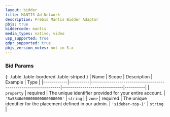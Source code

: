 ```yaml
---
layout: bidder
title: MANTIS Ad Network
description: Prebid Mantis Bidder Adaptor
pbjs: true
biddercode: mantis
media_types: native, video
usp_supported: true
gdpr_supported: true
pbjs_version_notes: not in 5.x
---
```


### Bid Params

{: .table .table-bordered .table-striped }
| Name       | Scope    | Description                                                   | Example                      | Type     |
|------------|----------|---------------------------------------------------------------|------------------------------|----------|
| `property` | required | The unique identifier provided for your entire account.       | `'5a5840d00000000000000000'` | `string` |
| `zone`     | required | The unique identifier for the placement defined in our admin. | `'sidebar-top-1'`            | `string` |
